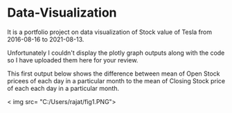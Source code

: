 # Data-Visualization
It is a portfolio project on data visualization of Stock value of Tesla from 2016-08-16 to 2021-08-13.

Unfortunately I couldn't display the plotly graph outputs along with the code so I have uploaded them here for your review.

This first output below shows the difference between mean of Open Stock pricees of each day in a particular month to the mean of Closing Stock price of each each day in a particular month.

< img src= "C:/Users/rajat/fig1.PNG">
